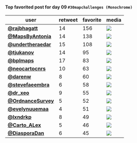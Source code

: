 #### Top favorited post for day 09 `#30mapchallenges (Monochrome)`
| user                                           |   retweet |   favorite | media                                               |
|------------------------------------------------|-----------|------------|-----------------------------------------------------|
| **[@rajbhagatt](https://t.co/o7RzU2X45o)**     |        14 |        156 | ![](http://pbs.twimg.com/media/EmZNF7TVkAgxCIz.jpg) |
| **[@MapsByAntonia](https://t.co/hCzsk5bY2d)**  |        14 |        138 | ![](http://pbs.twimg.com/media/EmXz5o4XcAAoytp.jpg) |
| **[@undertheraedar](https://t.co/pmqfaNVGFZ)** |        15 |        108 | ![](http://pbs.twimg.com/media/EmXvQQjW8AUEKws.png) |
| **[@tjukanov](https://t.co/zPZXMztkfD)**       |        14 |         95 | ![](http://pbs.twimg.com/media/EmXX9JZXYAAsvsu.jpg) |
| **[@bplmaps](https://t.co/BojrBdVGaV)**        |        17 |         83 | ![](http://pbs.twimg.com/media/EmZOMiNXUAIxdA4.jpg) |
| **[@neocartocnrs](https://t.co/9Xmc30xER0)**   |        10 |         63 | ![](http://pbs.twimg.com/media/EmXSF-HWMAUepZj.jpg) |
| **[@darenw](https://t.co/3fzMBzEupj)**         |         8 |         60 | ![](http://pbs.twimg.com/media/EmZFF_oW8AAueoI.jpg) |
| **[@stevefaeembra](https://t.co/5sASWIoLTp)**  |         6 |         58 | ![](http://pbs.twimg.com/media/EmYUtyXXYAEv8QU.jpg) |
| **[@dr_xeo](https://t.co/jUIzcFkwO3)**         |         9 |         55 | ![](http://pbs.twimg.com/media/EmY87WXXMAEvAKn.png) |
| **[@OrdnanceSurvey](https://t.co/NdKHGs5EFl)** |         5 |         52 | ![](http://pbs.twimg.com/media/EmX2AnsWEAU8TPw.jpg) |
| **[@evelynuuemaa](https://t.co/kmBxsvIN2t)**   |         4 |         51 | ![](http://pbs.twimg.com/media/EmYBURMXIAAspG_.jpg) |
| **[@lxndrkp](https://t.co/ZkQlJOYUnz)**        |         8 |         49 | ![](http://pbs.twimg.com/media/EmXseBhXEAI6JfE.png) |
| **[@Carto_ALex](https://t.co/mNYlmN47NC)**     |         5 |         46 | ![](http://pbs.twimg.com/media/EmawV-MXEAArf2q.png) |
| **[@DiasporaDan](https://t.co/6KCUfsA8xP)**    |         6 |         45 | ![](http://pbs.twimg.com/media/EmYHOkEXcAAhXIw.jpg) |
 
